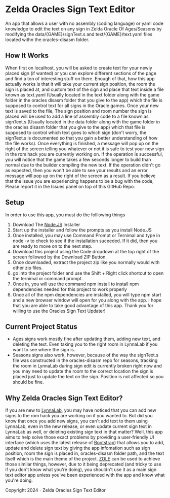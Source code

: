 # Zelda Oracles Sign Text Editor
An app that allows a user with no assembly (coding language) or yaml code knowledge to edit the text on any sign in Zelda Oracle Of Ages/Seasons by modifying the 
data/{GAME}/signText.s and text/{GAME}/text.yaml files located withn the oracles-disasm folder.
## How It Works
  When first on localhost, you will be asked to create text for your newly placed sign (if wanted) or you can explore different sections of the page and find a ton of
interesting stuff on there. Enough of that, how this app actually works is that it will take your current sign position, the room the sign is placed at, and custom text of the sign
and place that text inside a file known as text.yaml (Usually located in the text folder along with the game folder in the oracles disasm folder that you give to the app) which
the file is supposed to control text for all signs in the Oracle games. Once your new text is saved to the file, The sign position and room number the sign is placed will be used
to add a line of assembly code to a file known as signText.s (Usually located in the data folder along with the game folder in the oracles disasm folder that you give to the app)
which that file is supposed to control which text goes to which sign (don't worry, the signText.s is documented so that you gain a better understanding of how the file works).
  Once everything is finished, a message will pop up on the right of the screen telling you whatever or not it is safe to test your new sign in the rom hack you are currently
working on. If the operation is successful, you will notice that the game takes a few seconds longer to build than normal due to the builder compiling the new text.
If the operation didn't go as expected, then you won't be able to see your results and an error message will pop up on the right of the screen as a result. 
  If you believe that the issue you are experiencing happens to be a bug with the code, Please report it in the Issues panel on top of this GitHub Repo.
## Setup
In order to use this app, you must do the folllowing things
1. Download The [Node.JS](https://nodejs.org) Installer
2. Start up the installer and follow the prompts as you install Node.JS
3. Once installed, you may use Command Prompt or Ternimal and type in node -v to check to see if the installation suceeded.
   If it did, then you are ready to move on to the next step.
4. Download this project using the Code dropdown at the top right of the screen followed by the Download ZIP Button.
5. Once downloaded, extract the project zip like you normally would with other zip files.
6. go into the project folder and use the Shift + Right click shortcut to open the ternimal or command prompt.
7. Once in, you will use the command npm install to install npm dependencies needed for this project to work properly
8. Once all of the npm dependencies are installed, you will type npm start and a new browser window will open for you along with the app.
I hope that you are able to take good advantage of this app. Thank you for willing to use the Oracles Sign Text Updater!
## Current Project Status
* Ages signs work mostly fine after updating them, adding new text, and deleting the text. Even taking you to the right room in LynnaLab if you want to see where the sign is.
* Seasons signs also work, however, because of the way the signText.s file was constructed in the oracles-disasm repo for seasons, tracking the room in LynnaLab 
during sign edit is currently broken right now and you may need to update the room to the correct location the sign is placed just to update the text on the sign. 
Position is not affected so you should be fine.
## Why Zelda Oracles Sign Text Editor?
If you are new to [LynnaLab](https://github.com/Stewmath/LynnaLab/), you may have noticed that you can add new signs to the rom hack you are working on if you wanted to. But did you know that once you add new signs, you can't add text to them using LynnaLab, even in the new release, or even update current sign text in LynnaLab as well, or deleting existing sign text in that matter? Well, this app aims to help solve those exact problems by providing a user-friendly UI interface (which uses the latest release of [Bootstrap](https://getbootstrap.com)) that allows you to add, update and delete sign text by giving the app infomation such as sign position, room the sign is placed in, oracles-disasm folder path, and the text itself which is the main theme of the project. [ZOLE](https://wiki.zeldahacking.net/oracle/ZOLE) can be used to achieve those similar things, however, due to it being deprecated (and tricky to use if you don't know what you're doing), you shouldn't use it as a main sign text editor app unless you've been experienced with the app and know what you're doing.

Copyright 2024 - Zelda Oracles Sign Text Editor
